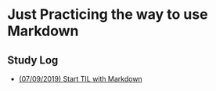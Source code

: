 # Just Practicing the way to use Markdown  

## Study Log  
* [(07/09/2019) Start TIL with Markdown](./studylog/TIL_Markdown(190709).md)
